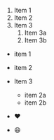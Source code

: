 1. Item 1
2. Item 2
3. Item 3
   1. Item 3a
   2. Item 3b
* item 1
* item 2
* Item 3
    * item 2a
    * item 2b

* :heart:
* :smile:

